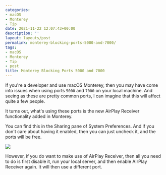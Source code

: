 ```yaml
---
categories:
- macOS
- Monterey
- Tip
date: 2021-11-22 12:07:43+00:00
description: ''
layout: layouts/post
permalink: monterey-blocking-ports-5000-and-7000/
tags:
- macOS
- Monterey
- Tip
- post
title: Monterey Blocking Ports 5000 and 7000
---
```


If you're a developer and use macOS Monterey, then you may have come into issues when using ports `5000` and `7000` on your local machine. And seeing as these are pretty common ports, I can imagine that this will affect quite a few people.

It turns out, what's using these ports is the new AirPlay Receiver functionality added in Monterey.

You can find this in the Sharing pane of System Preferences. And if you don't care about having it enabled, then you can just uncheck it, and the ports will be free.

<img src="https://cdn.chrishannah.me/images/2021/11/Screenshot-2021-11-22-at-11.46.04.png">

However, if you do want to make use of AirPlay Receiver, then all you need to do is first disable it, run your local server, and then enable AirPlay Receiver again. It will then use a different port.
